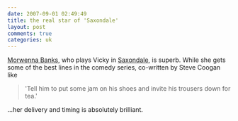 ```yaml
---
date: 2007-09-01 02:49:49
title: the real star of 'Saxondale'
layout: post
comments: true
categories: uk
---
```

[Morwenna Banks](http://en.wikipedia.org/wiki/Morwenna_Banks), who plays
Vicky in [Saxondale](http://www.bbc.co.uk/comedy/saxondale/), is superb.
While she gets some of the best lines in the comedy series, co-written
by Steve Coogan like

> 'Tell him to put some jam on his shoes and invite his trousers down
> for tea.'

...her delivery and timing is absolutely brilliant.
